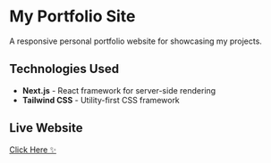 # My Portfolio Site

A responsive personal portfolio website for showcasing my projects.

## Technologies Used

- **Next.js** - React framework for server-side rendering
- **Tailwind CSS** - Utility-first CSS framework

## Live Website
[Click Here ✨](https://www.mayasarena.dev/)
